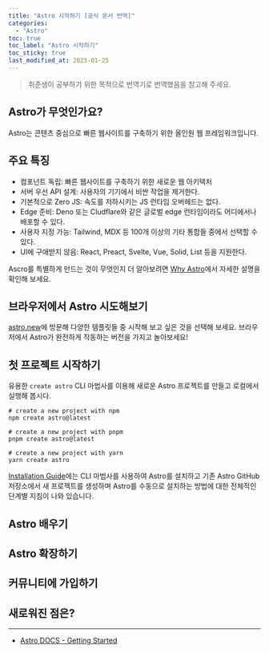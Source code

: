 ```yaml
---
title: "Astro 시작하기 [공식 문서 번역]"
categories:
  - "Astro"
toc: true
toc_label: "Astro 시작하기"
toc_sticky: true
last_modified_at: 2023-01-25
---
```


> 취준생이 공부하기 위한 목적으로 번역기로 번역했음을 참고해 주세요.

## Astro가 무엇인가요?

Astro는 콘텐츠 중심으로 빠른 웹사이트를 구축하기 위한 올인원 웹 프레임워크입니다.

## 주요 특징

- 컴포넌트 독립: 빠른 웹사이트를 구축하기 위한 새로운 웹 아키텍처
- 서버 우선 API 설계: 사용자의 기기에서 비싼 작업을 제거한다.
- 기본적으로 Zero JS: 속도를 저하시키는 JS 런타임 오버헤드는 없다.
- Edge 준비: Deno 또는 Cludflare와 같은 글로벌 edge 런타임이라도 어디에서나 배포할 수 있다.
- 사용자 지정 가능: Tailwind, MDX 등 100개 이상의 기타 통합들 중에서 선택할 수 있다.
- UI에 구애받지 않음: React, Preact, Svelte, Vue, Solid, List 등을 지원한다.

Ascro를 특별하게 만드는 것이 무엇인지 더 알아보려면 [Why Astro](https://docs.astro.build/en/concepts/why-astro/)에서 자세한 설명을 확인해 보세요.

## 브라우저에서 Astro 시도해보기

[astro.new](https://astro.new/)에 방문해 다양한 템플릿들 중 시작해 보고 싶은 것을 선택해 보세요. 브라우저에서 Astro가 완전하게 작동하는 버전을 가지고 놀아보세요!

## 첫 프로젝트 시작하기

유용한 `create astro` CLI 마법사를 이용해 새로운 Astro 프로젝트를 만들고 로컬에서 실행해 봅시다.

```shell
# create a new project with npm
npm create astro@latest

# create a new project with pnpm
pnpm create astro@latest

# create a new project with yarn
yarn create astro
```

[Installation Guide](https://docs.astro.build/en/install/auto/)에는 CLI 마법사를 사용하여 Astro를 설치하고 기존 Astro GitHub 저장소에서 새 프로젝트를 생성하며 Astro를 수동으로 설치하는 방법에 대한 전체적인 단계별 지침이 나와 있습니다.

## Astro 배우기

## Astro 확장하기

## 커뮤니티에 가입하기

## 새로워진 점은?

---

- [Astro DOCS - Getting Started](https://docs.astro.build/en/getting-started/)
